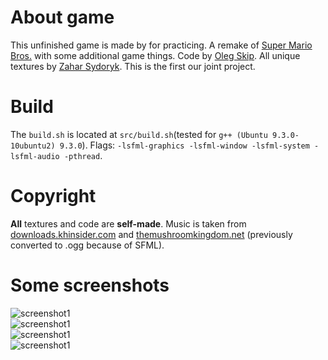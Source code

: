 # About game
This unfinished game is made by for practicing. A remake of [Super Mario Bros.](https://en.wikipedia.org) with some additional game things.
Code by [Oleg Skip](https://github.com/olegskip). All unique textures by [Zahar Sydoryk](https://github.com/ZaharCRAZY). This is the first our joint project.
# Build
The `build.sh` is located at `src/build.sh`(tested for `g++ (Ubuntu 9.3.0-10ubuntu2) 9.3.0`). Flags: `-lsfml-graphics -lsfml-window -lsfml-system -lsfml-audio -pthread`.
# Copyright
**All** textures and code are **self-made**. Music is taken from [downloads.khinsider.com](https://downloads.khinsider.com/game-soundtracks/album/super-mario-bros) and [themushroomkingdom.net](https://themushroomkingdom.net/media/smb/wav) (previously converted to .ogg because of SFML).
# Some screenshots
![screenshot1](https://github.com/olegskip/mario_remake/blob/master/screenshot/screenshot1.png)  
![screenshot1](https://github.com/olegskip/mario_remake/blob/master/screenshot/screenshot2.png)  
![screenshot1](https://github.com/olegskip/mario_remake/blob/master/screenshot/screenshot3.png)  
![screenshot1](https://github.com/olegskip/mario_remake/blob/master/screenshot/screenshot4.png)  